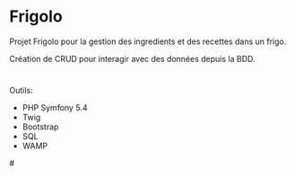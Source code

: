 # Frigolo

Projet Frigolo pour la gestion des ingredients et des recettes dans un frigo.

Création de CRUD pour interagir avec des données depuis la BDD.
#
Outils: 
 <ul>
 <li>PHP Symfony 5.4</li>
 <li>Twig</li>
 <li>Bootstrap</li>
 <li>SQL</li>
 <li>WAMP</li>
 </ul>
#
